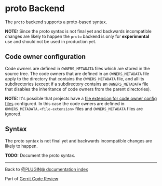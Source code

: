 # proto Backend

The `proto` backend supports a proto-based syntax.

**NOTE:** Since the proto syntax is not final yet and backwards incompatible
changes are likely to happen the `proto` backend is only for **experimental**
use and should not be used in production yet.

## <a id="codeOwnerConfiguration">Code owner configuration

Code owners are defined in `OWNERS_METADATA` files which are stored in the
source tree. The code owners that are defined in an `OWNERS_METADATA` file apply
to the directory that contains the `OWNERS_METADATA` file, and all its
subdirectories (except if a subdirectory contains an `OWNERS_METADATA` file that
disables the inheritance of code owners from the parent directories).

**NOTE:** It's possible that projects have a [file extension for code owner
config files](config.md#codeOwnersFileExtension) configured. In this case the
code owners are defined in `OWNERS_METADATA.<file-extension>` files and
`OWNERS_METADATA` files are ignored.

## <a id="syntax">Syntax

The proto syntax is not final yet and backwards incompatible changes are likely
to happen.

**TODO:** Document the proto syntax.

---

Back to [@PLUGIN@ documentation index](index.md)

Part of [Gerrit Code Review](../../../Documentation/index.md)
